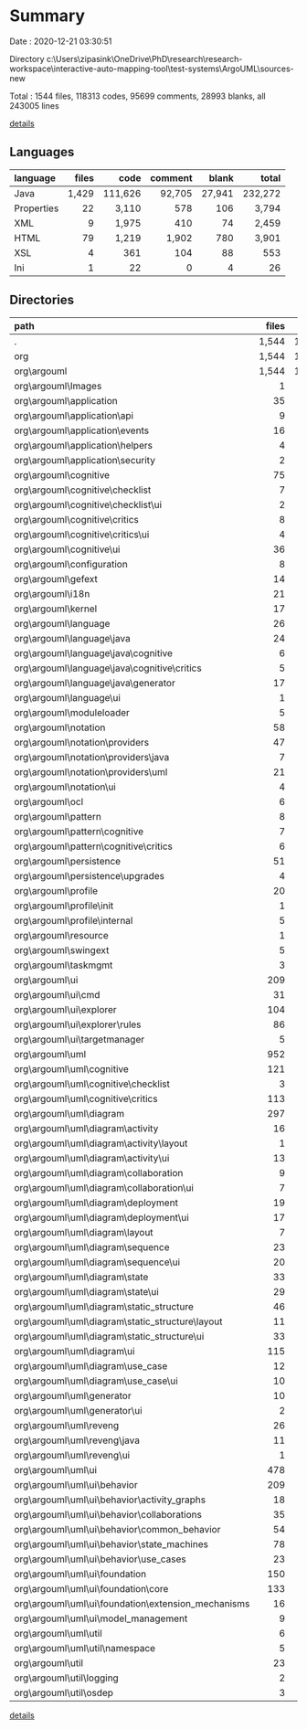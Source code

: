 # Summary

Date : 2020-12-21 03:30:51

Directory c:\Users\zipasink\OneDrive\PhD\research\research-workspace\interactive-auto-mapping-tool\test-systems\ArgoUML\sources-new

Total : 1544 files,  118313 codes, 95699 comments, 28993 blanks, all 243005 lines

[details](details.md)

## Languages
| language | files | code | comment | blank | total |
| :--- | ---: | ---: | ---: | ---: | ---: |
| Java | 1,429 | 111,626 | 92,705 | 27,941 | 232,272 |
| Properties | 22 | 3,110 | 578 | 106 | 3,794 |
| XML | 9 | 1,975 | 410 | 74 | 2,459 |
| HTML | 79 | 1,219 | 1,902 | 780 | 3,901 |
| XSL | 4 | 361 | 104 | 88 | 553 |
| Ini | 1 | 22 | 0 | 4 | 26 |

## Directories
| path | files | code | comment | blank | total |
| :--- | ---: | ---: | ---: | ---: | ---: |
| . | 1,544 | 118,313 | 95,699 | 28,993 | 243,005 |
| org | 1,544 | 118,313 | 95,699 | 28,993 | 243,005 |
| org\argouml | 1,544 | 118,313 | 95,699 | 28,993 | 243,005 |
| org\argouml\Images | 1 | 12 | 24 | 10 | 46 |
| org\argouml\application | 35 | 1,735 | 2,028 | 540 | 4,303 |
| org\argouml\application\api | 9 | 176 | 497 | 104 | 777 |
| org\argouml\application\events | 16 | 453 | 853 | 201 | 1,507 |
| org\argouml\application\helpers | 4 | 453 | 290 | 83 | 826 |
| org\argouml\application\security | 2 | 23 | 70 | 15 | 108 |
| org\argouml\cognitive | 75 | 6,736 | 6,359 | 1,925 | 15,020 |
| org\argouml\cognitive\checklist | 7 | 448 | 527 | 159 | 1,134 |
| org\argouml\cognitive\checklist\ui | 2 | 268 | 171 | 72 | 511 |
| org\argouml\cognitive\critics | 8 | 755 | 509 | 193 | 1,457 |
| org\argouml\cognitive\critics\ui | 4 | 568 | 211 | 106 | 885 |
| org\argouml\cognitive\ui | 36 | 3,023 | 2,025 | 794 | 5,842 |
| org\argouml\configuration | 8 | 516 | 936 | 163 | 1,615 |
| org\argouml\gefext | 14 | 392 | 514 | 149 | 1,055 |
| org\argouml\i18n | 21 | 3,288 | 750 | 148 | 4,186 |
| org\argouml\kernel | 17 | 2,448 | 1,862 | 742 | 5,052 |
| org\argouml\language | 26 | 2,575 | 1,858 | 523 | 4,956 |
| org\argouml\language\java | 24 | 2,449 | 1,788 | 490 | 4,727 |
| org\argouml\language\java\cognitive | 6 | 199 | 193 | 65 | 457 |
| org\argouml\language\java\cognitive\critics | 5 | 187 | 169 | 55 | 411 |
| org\argouml\language\java\generator | 17 | 2,237 | 1,571 | 415 | 4,223 |
| org\argouml\language\ui | 1 | 53 | 46 | 15 | 114 |
| org\argouml\moduleloader | 5 | 615 | 557 | 156 | 1,328 |
| org\argouml\notation | 58 | 6,917 | 4,167 | 1,159 | 12,243 |
| org\argouml\notation\providers | 47 | 6,118 | 3,198 | 931 | 10,247 |
| org\argouml\notation\providers\java | 7 | 607 | 355 | 118 | 1,080 |
| org\argouml\notation\providers\uml | 21 | 4,988 | 2,120 | 664 | 7,772 |
| org\argouml\notation\ui | 4 | 314 | 210 | 69 | 593 |
| org\argouml\ocl | 6 | 483 | 295 | 113 | 891 |
| org\argouml\pattern | 8 | 213 | 371 | 114 | 698 |
| org\argouml\pattern\cognitive | 7 | 201 | 347 | 104 | 652 |
| org\argouml\pattern\cognitive\critics | 6 | 189 | 323 | 94 | 606 |
| org\argouml\persistence | 51 | 5,584 | 3,707 | 1,219 | 10,510 |
| org\argouml\persistence\upgrades | 4 | 361 | 104 | 88 | 553 |
| org\argouml\profile | 20 | 837 | 926 | 289 | 2,052 |
| org\argouml\profile\init | 1 | 18 | 28 | 9 | 55 |
| org\argouml\profile\internal | 5 | 471 | 212 | 132 | 815 |
| org\argouml\resource | 1 | 0 | 1 | 1 | 2 |
| org\argouml\swingext | 5 | 164 | 194 | 56 | 414 |
| org\argouml\taskmgmt | 3 | 34 | 158 | 27 | 219 |
| org\argouml\ui | 209 | 17,508 | 13,376 | 4,330 | 35,214 |
| org\argouml\ui\cmd | 31 | 2,628 | 1,888 | 700 | 5,216 |
| org\argouml\ui\explorer | 104 | 5,735 | 5,158 | 1,400 | 12,293 |
| org\argouml\ui\explorer\rules | 86 | 2,524 | 3,330 | 797 | 6,651 |
| org\argouml\ui\targetmanager | 5 | 664 | 597 | 159 | 1,420 |
| org\argouml\uml | 952 | 65,352 | 56,093 | 16,939 | 138,384 |
| org\argouml\uml\cognitive | 121 | 7,356 | 6,294 | 1,895 | 15,545 |
| org\argouml\uml\cognitive\checklist | 3 | 481 | 151 | 117 | 749 |
| org\argouml\uml\cognitive\critics | 113 | 6,666 | 5,847 | 1,714 | 14,227 |
| org\argouml\uml\diagram | 297 | 28,921 | 21,810 | 6,894 | 57,625 |
| org\argouml\uml\diagram\activity | 16 | 1,948 | 1,168 | 415 | 3,531 |
| org\argouml\uml\diagram\activity\layout | 1 | 75 | 91 | 21 | 187 |
| org\argouml\uml\diagram\activity\ui | 13 | 1,846 | 1,017 | 378 | 3,241 |
| org\argouml\uml\diagram\collaboration | 9 | 983 | 665 | 228 | 1,876 |
| org\argouml\uml\diagram\collaboration\ui | 7 | 737 | 539 | 184 | 1,460 |
| org\argouml\uml\diagram\deployment | 19 | 2,005 | 938 | 387 | 3,330 |
| org\argouml\uml\diagram\deployment\ui | 17 | 1,673 | 838 | 347 | 2,858 |
| org\argouml\uml\diagram\layout | 7 | 121 | 311 | 67 | 499 |
| org\argouml\uml\diagram\sequence | 23 | 2,708 | 1,546 | 527 | 4,781 |
| org\argouml\uml\diagram\sequence\ui | 20 | 2,160 | 1,313 | 397 | 3,870 |
| org\argouml\uml\diagram\state | 33 | 3,448 | 2,392 | 835 | 6,675 |
| org\argouml\uml\diagram\state\ui | 29 | 3,118 | 2,166 | 749 | 6,033 |
| org\argouml\uml\diagram\static_structure | 46 | 5,370 | 3,946 | 1,269 | 10,585 |
| org\argouml\uml\diagram\static_structure\layout | 11 | 780 | 987 | 210 | 1,977 |
| org\argouml\uml\diagram\static_structure\ui | 33 | 4,134 | 2,768 | 981 | 7,883 |
| org\argouml\uml\diagram\ui | 115 | 9,244 | 8,015 | 2,289 | 19,548 |
| org\argouml\uml\diagram\use_case | 12 | 1,763 | 1,586 | 539 | 3,888 |
| org\argouml\uml\diagram\use_case\ui | 10 | 1,500 | 1,332 | 446 | 3,278 |
| org\argouml\uml\generator | 10 | 1,000 | 700 | 205 | 1,905 |
| org\argouml\uml\generator\ui | 2 | 489 | 165 | 89 | 743 |
| org\argouml\uml\reveng | 26 | 4,197 | 3,053 | 906 | 8,156 |
| org\argouml\uml\reveng\java | 11 | 1,852 | 1,431 | 339 | 3,622 |
| org\argouml\uml\reveng\ui | 1 | 660 | 147 | 65 | 872 |
| org\argouml\uml\ui | 478 | 22,694 | 23,093 | 6,724 | 52,511 |
| org\argouml\uml\ui\behavior | 209 | 7,385 | 8,636 | 2,618 | 18,639 |
| org\argouml\uml\ui\behavior\activity_graphs | 18 | 1,146 | 911 | 339 | 2,396 |
| org\argouml\uml\ui\behavior\collaborations | 35 | 1,180 | 1,342 | 375 | 2,897 |
| org\argouml\uml\ui\behavior\common_behavior | 54 | 2,163 | 2,328 | 752 | 5,243 |
| org\argouml\uml\ui\behavior\state_machines | 78 | 2,197 | 3,092 | 856 | 6,145 |
| org\argouml\uml\ui\behavior\use_cases | 23 | 687 | 939 | 286 | 1,912 |
| org\argouml\uml\ui\foundation | 150 | 6,287 | 6,500 | 1,906 | 14,693 |
| org\argouml\uml\ui\foundation\core | 133 | 5,204 | 5,696 | 1,631 | 12,531 |
| org\argouml\uml\ui\foundation\extension_mechanisms | 16 | 1,071 | 780 | 265 | 2,116 |
| org\argouml\uml\ui\model_management | 9 | 480 | 406 | 155 | 1,041 |
| org\argouml\uml\util | 6 | 213 | 390 | 82 | 685 |
| org\argouml\uml\util\namespace | 5 | 165 | 335 | 71 | 571 |
| org\argouml\util | 23 | 1,427 | 1,450 | 369 | 3,246 |
| org\argouml\util\logging | 2 | 74 | 93 | 23 | 190 |
| org\argouml\util\osdep | 3 | 76 | 108 | 31 | 215 |

[details](details.md)